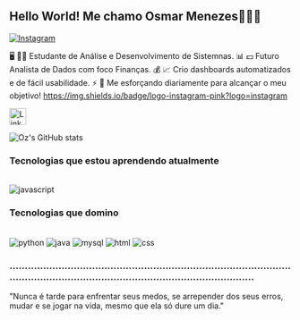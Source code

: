 ## Hello World! Me chamo Osmar Menezes✌🏻✨
[![Instagram]()](file:///C:/Users/1241303735/Downloads/instagram.svg)

🖥️ 🧑‍💻 Estudante de Análise e Desenvolvimento de Sistemnas.
📊 💵 Futuro Analista de Dados com foco Finanças.
💰 📈 Crio dashboards automatizados e de fácil usabilidade. 
⚡ 🚀 Me esforçando diariamente para alcançar o meu objetivo!
https://img.shields.io/badge/logo-instagram-pink?logo=instagram

<a href="https://www.linkedin.com/in/o" target="_blank">
  <img align="center" alt""src="https://cdnjs.cloudflare.com/ajax/libs/font-awesome/6.0.0-beta3/svgs/brands/linkedin.svg" alt="LinkedIn" width="30" height="30"/>
</a>


![Oz's GitHub stats](https://github-readme-stats.vercel.app/api?username=gitdooz&show_icons=true&theme=cobalt)

### Tecnologias que estou aprendendo atualmente
<div style="display: inline_block"><br/>
  <img align="center" alt="javascript" src="https://img.shields.io/badge/logo-javascript-blue?logo=javascript"/>
</div>


### Tecnologias que domino
<div style="display: inline_block"><br/>
  <img align="center" alt="python" src="https://img.shields.io/badge/Python-3776AB?style=for-the-badge&logo=python&logoColor=white"/>
  <img align="center" alt="java" src="https://img.shields.io/badge/Java-ED8B00?style=for-the-badge&logo=openjdk&logoColor=white"/>
  <img align="center" alt="mysql" src="https://img.shields.io/badge/MySQL-00000F?style=for-the-badge&logo=mysql&logoColor=white"/>
  <img align="center" alt="html" src="https://img.shields.io/badge/HTML-239120?style=for-the-badge&logo=html5&logoColor=white"/>
  <img align="center" alt="css" src="https://img.shields.io/badge/CSS-239120?&style=for-the-badge&logo=css3&logoColor=white"/>
</div>

### ............................................................................................................................................................................

"Nunca é tarde para enfrentar seus medos, se arrepender dos seus erros, mudar e se jogar na vida, mesmo que ela só dure um dia."

